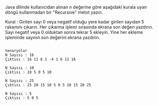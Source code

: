 <p>Java dilinde kullanıcıdan alınan n değerine göre aşağıdaki kurala uyan döngü kullanmadan bir "Recursive" metot yazın.
</p>
<p>
Kural : Girilen sayı 0 veya negatif olduğu yere kadar girilen sayıdan 5 rakamını çıkarın. Her çıkarma işlemi sırasında ekrana son değeri yazdırın. Sayı negatif veya 0 olduktan sonra tekrar 5 ekleyin. Yine her ekleme işleminde sayının son değerini ekrana yazdırın.
</p>

<code>
Senaryolar
N Sayısı : 16
Çıktısı : 16 11 6 1 -4 1 6 11 16 
</code>


<code>
N Sayısı : 10
Çıktısı : 10 5 0 5 10 
</code>

<code>
N Sayısı : 25
Çıktısı : 25 20 15 10 5 0 5 10 15 20 25 
</code>

<code>
N Sayısı : 5
Çıktısı : 5 0 5 
</code>

